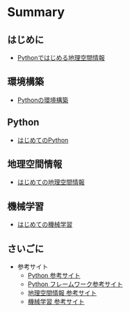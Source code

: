 Summary
===

## はじめに
* [Pythonではじめる地理空間情報](README.md)

## 環境構築
* [Pythonの環境構築](setup/index.md)

## Python
* [はじめてのPython](python/index.md)

## 地理空間情報
* [はじめての地理空間情報](geo/index.md)

## 機械学習
* [はじめての機械学習](ml/index.md)

## さいごに
* 参考サイト
  * [Python 参考サイト](contents/python.md)
  * [Python フレームワーク参考サイト](contents/framework.md)
  * [地理空間情報 参考サイト](contents/geo.md)
  * [機械学習 参考サイト](contents/ml.md)
